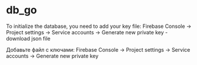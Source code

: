 # db_go

To initialize the database, you need to add your key file:
Firebase Console -> Project settings -> Service accounts -> Generate new private key - download json file

Добавьте файл с ключами:
Firebase Console -> Project settings -> Service accounts -> Generate new private key

